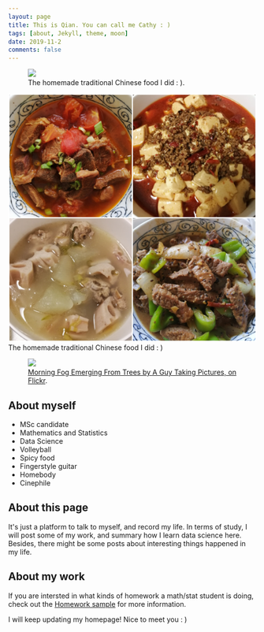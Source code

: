 ```yaml
---
layout: page
title: This is Qian. You can call me Cathy : )
tags: [about, Jekyll, theme, moon]
date: 2019-11-2
comments: false
---
```

 <figure>
	<a href="https://github.com/Autumn-grass/QianWang/blob/master/about/food.jpg"><img src="https://github.com/Autumn-grass/QianWang/blob/master/about/food.jpg"></a>
	<figcaption><a>The homemade traditional Chinese food I did : )</a>.</figcaption>
</figure>

![](food.jpg)
The homemade traditional Chinese food I did : )

<figure>
	<a href="http://farm9.staticflickr.com/8426/7758832526_cc8f681e48_b.jpg"><img src="http://farm9.staticflickr.com/8426/7758832526_cc8f681e48_c.jpg"></a>
	<figcaption><a href="http://www.flickr.com/photos/80901381@N04/7758832526/" title="Morning Fog Emerging From Trees by A Guy Taking Pictures, on Flickr">Morning Fog Emerging From Trees by A Guy Taking Pictures, on Flickr</a>.</figcaption>
</figure>

## About myself
* MSc candidate
* Mathematics and Statistics
* Data Science
* Volleyball
* Spicy food
* Fingerstyle guitar
* Homebody
* Cinephile

## About this page

It's just a platform to talk to myself, and record my life. 
In terms of study, I will post some of my work, and summary how I learn data science here. Besides, there might be some posts about interesting things happened in my life. 



## About my work

If you are intersted in what kinds of homework a math/stat student is doing, check out the [Homework sample](http://taylantatli.me/Moon/moon-theme/) for more information. 
      
I will keep updating my homepage! Nice to meet you : )
